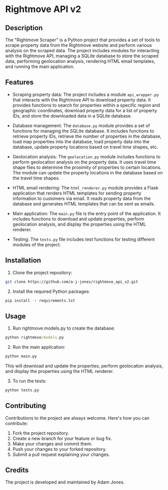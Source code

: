 # Rightmove API v2

## Description

The "Rightmove Scraper" is a Python project that provides a set of tools to scrape property data from the Rightmove website and perform various analysis on the scraped data. The project includes modules for interacting with the Rightmove API, managing a SQLite database to store the scraped data, performing geolocation analysis, rendering HTML email templates, and running the main application.

## Features

- Scraping property data: The project includes a module `api_wrapper.py` that interacts with the Rightmove API to download property data. It provides functions to search for properties within a specific region and geographic coordinates, download property data for a list of property IDs, and store the downloaded data in a SQLite database.

- Database management: The `database.py` module provides a set of functions for managing the SQLite database. It includes functions to retrieve property IDs, retrieve the number of properties in the database, load map properties into the database, load property data into the database, update property locations based on travel time shapes, etc.

- Geolocation analysis: The `geolocation.py` module includes functions to perform geolocation analysis on the property data. It uses travel time shape files to determine the proximity of properties to certain locations. The module can update the property locations in the database based on the travel time shapes.

- HTML email rendering: The `html_renderer.py` module provides a Flask application that renders HTML templates for sending property information to customers via email. It reads property data from the database and generates HTML templates that can be sent as emails.

- Main application: The `main.py` file is the entry point of the application. It includes functions to download and update properties, perform geolocation analysis, and display the properties using the HTML renderer.

- Testing: The `tests.py` file includes test functions for testing different modules of the project.

## Installation

1. Clone the project repository:

```bash
git clone https://github.com/a-j-jones/rightmove_api_v2.git
```

2. Install the required Python packages:

```cmd
pip install -r requirements.txt
```

## Usage

1. Run rightmove.models.py to create the database:
```cmd
python rightmove/models.py
```
2. Run the main application:

```cmd
python main.py
```

This will download and update the properties, perform geolocation analysis, and display the properties using the HTML renderer.

3. To run the tests:

```cmd
python tests.py
```

## Contributing

Contributions to the project are always welcome. Here's how you can contribute:

1. Fork the project repository.
2. Create a new branch for your feature or bug fix.
3. Make your changes and commit them.
4. Push your changes to your forked repository.
5. Submit a pull request explaining your changes.

## Credits

The project is developed and maintained by Adam Jones.
